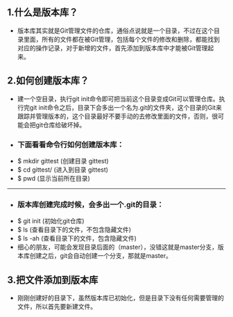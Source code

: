 ## 1.什么是版本库？

 -  版本库其实就是Git管理文件的仓库，通俗点说就是一个目录，不过在这个目录里面，所有的文件都在被Git管理，包括每个文件的修改和删除，都能找到对应的操作记录，对于新增的文件，首先添加到版本库中才能被Git管理起来。
## 2.如何创建版本库？

 -  建一个空目录，执行git init命令即可把当前这个目录变成Git可以管理仓库。执行完git init命令之后，目录下会多出一个名为.git的文件夹，这个目录的Git来跟踪并管理版本的，这个目录最好不要手动的去修改里面的文件，否则，很可能会把git仓库给破坏掉。
 - ### 下面看看命令行如何创建版本库：
 - $ mkdir gittest   (创建目录 gittest)
 - $ cd gittest/     (进入到目录 gittest)
 - $ pwd             (显示当前所在目录) 
---
 - ### 版本库创建完成时候，会多出一个.git的目录：
 - $ git init        (初始化git仓库)
 - $ ls              (查看目录下的文件，不包含隐藏文件)
 - $ ls -ah          (查看目录下的文件，包含隐藏文件)
- 细心的朋友，可能会发现目录后面的（master），没错这就是master分支，版本库创建之后，git会自动创建一个分支，那就是master。 
## 3.把文件添加到版本库

- 刚刚创建好的目录下，虽然版本库已初始化，但是目录下没有任何需要管理的文件，所以首先要新建文件。
